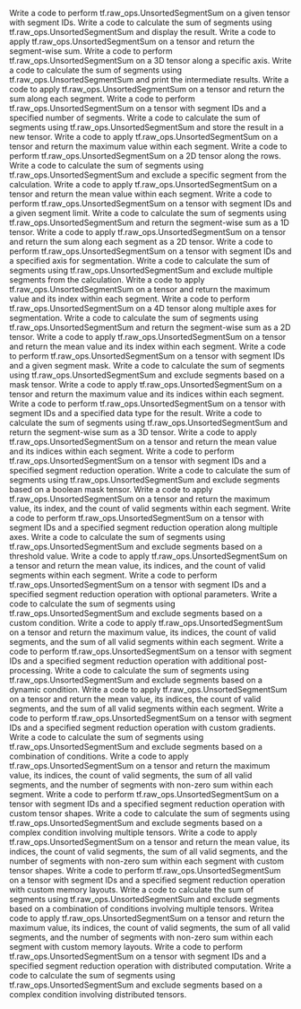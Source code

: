 Write a code to perform tf.raw_ops.UnsortedSegmentSum on a given tensor with segment IDs.
Write a code to calculate the sum of segments using tf.raw_ops.UnsortedSegmentSum and display the result.
Write a code to apply tf.raw_ops.UnsortedSegmentSum on a tensor and return the segment-wise sum.
Write a code to perform tf.raw_ops.UnsortedSegmentSum on a 3D tensor along a specific axis.
Write a code to calculate the sum of segments using tf.raw_ops.UnsortedSegmentSum and print the intermediate results.
Write a code to apply tf.raw_ops.UnsortedSegmentSum on a tensor and return the sum along each segment.
Write a code to perform tf.raw_ops.UnsortedSegmentSum on a tensor with segment IDs and a specified number of segments.
Write a code to calculate the sum of segments using tf.raw_ops.UnsortedSegmentSum and store the result in a new tensor.
Write a code to apply tf.raw_ops.UnsortedSegmentSum on a tensor and return the maximum value within each segment.
Write a code to perform tf.raw_ops.UnsortedSegmentSum on a 2D tensor along the rows.
Write a code to calculate the sum of segments using tf.raw_ops.UnsortedSegmentSum and exclude a specific segment from the calculation.
Write a code to apply tf.raw_ops.UnsortedSegmentSum on a tensor and return the mean value within each segment.
Write a code to perform tf.raw_ops.UnsortedSegmentSum on a tensor with segment IDs and a given segment limit.
Write a code to calculate the sum of segments using tf.raw_ops.UnsortedSegmentSum and return the segment-wise sum as a 1D tensor.
Write a code to apply tf.raw_ops.UnsortedSegmentSum on a tensor and return the sum along each segment as a 2D tensor.
Write a code to perform tf.raw_ops.UnsortedSegmentSum on a tensor with segment IDs and a specified axis for segmentation.
Write a code to calculate the sum of segments using tf.raw_ops.UnsortedSegmentSum and exclude multiple segments from the calculation.
Write a code to apply tf.raw_ops.UnsortedSegmentSum on a tensor and return the maximum value and its index within each segment.
Write a code to perform tf.raw_ops.UnsortedSegmentSum on a 4D tensor along multiple axes for segmentation.
Write a code to calculate the sum of segments using tf.raw_ops.UnsortedSegmentSum and return the segment-wise sum as a 2D tensor.
Write a code to apply tf.raw_ops.UnsortedSegmentSum on a tensor and return the mean value and its index within each segment.
Write a code to perform tf.raw_ops.UnsortedSegmentSum on a tensor with segment IDs and a given segment mask.
Write a code to calculate the sum of segments using tf.raw_ops.UnsortedSegmentSum and exclude segments based on a mask tensor.
Write a code to apply tf.raw_ops.UnsortedSegmentSum on a tensor and return the maximum value and its indices within each segment.
Write a code to perform tf.raw_ops.UnsortedSegmentSum on a tensor with segment IDs and a specified data type for the result.
Write a code to calculate the sum of segments using tf.raw_ops.UnsortedSegmentSum and return the segment-wise sum as a 3D tensor.
Write a code to apply tf.raw_ops.UnsortedSegmentSum on a tensor and return the mean value and its indices within each segment.
Write a code to perform tf.raw_ops.UnsortedSegmentSum on a tensor with segment IDs and a specified segment reduction operation.
Write a code to calculate the sum of segments using tf.raw_ops.UnsortedSegmentSum and exclude segments based on a boolean mask tensor.
Write a code to apply tf.raw_ops.UnsortedSegmentSum on a tensor and return the maximum value, its index, and the count of valid segments within each segment.
Write a code to perform tf.raw_ops.UnsortedSegmentSum on a tensor with segment IDs and a specified segment reduction operation along multiple axes.
Write a code to calculate the sum of segments using tf.raw_ops.UnsortedSegmentSum and exclude segments based on a threshold value.
Write a code to apply tf.raw_ops.UnsortedSegmentSum on a tensor and return the mean value, its indices, and the count of valid segments within each segment.
Write a code to perform tf.raw_ops.UnsortedSegmentSum on a tensor with segment IDs and a specified segment reduction operation with optional parameters.
Write a code to calculate the sum of segments using tf.raw_ops.UnsortedSegmentSum and exclude segments based on a custom condition.
Write a code to apply tf.raw_ops.UnsortedSegmentSum on a tensor and return the maximum value, its indices, the count of valid segments, and the sum of all valid segments within each segment.
Write a code to perform tf.raw_ops.UnsortedSegmentSum on a tensor with segment IDs and a specified segment reduction operation with additional post-processing.
Write a code to calculate the sum of segments using tf.raw_ops.UnsortedSegmentSum and exclude segments based on a dynamic condition.
Write a code to apply tf.raw_ops.UnsortedSegmentSum on a tensor and return the mean value, its indices, the count of valid segments, and the sum of all valid segments within each segment.
Write a code to perform tf.raw_ops.UnsortedSegmentSum on a tensor with segment IDs and a specified segment reduction operation with custom gradients.
Write a code to calculate the sum of segments using tf.raw_ops.UnsortedSegmentSum and exclude segments based on a combination of conditions.
Write a code to apply tf.raw_ops.UnsortedSegmentSum on a tensor and return the maximum value, its indices, the count of valid segments, the sum of all valid segments, and the number of segments with non-zero sum within each segment.
Write a code to perform tf.raw_ops.UnsortedSegmentSum on a tensor with segment IDs and a specified segment reduction operation with custom tensor shapes.
Write a code to calculate the sum of segments using tf.raw_ops.UnsortedSegmentSum and exclude segments based on a complex condition involving multiple tensors.
Write a code to apply tf.raw_ops.UnsortedSegmentSum on a tensor and return the mean value, its indices, the count of valid segments, the sum of all valid segments, and the number of segments with non-zero sum within each segment with custom tensor shapes.
Write a code to perform tf.raw_ops.UnsortedSegmentSum on a tensor with segment IDs and a specified segment reduction operation with custom memory layouts.
Write a code to calculate the sum of segments using tf.raw_ops.UnsortedSegmentSum and exclude segments based on a combination of conditions involving multiple tensors.
Writea code to apply tf.raw_ops.UnsortedSegmentSum on a tensor and return the maximum value, its indices, the count of valid segments, the sum of all valid segments, and the number of segments with non-zero sum within each segment with custom memory layouts.
Write a code to perform tf.raw_ops.UnsortedSegmentSum on a tensor with segment IDs and a specified segment reduction operation with distributed computation.
Write a code to calculate the sum of segments using tf.raw_ops.UnsortedSegmentSum and exclude segments based on a complex condition involving distributed tensors.
